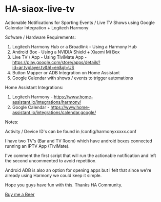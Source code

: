 # HA-siaox-live-tv


Actionable Notifications for Sporting Events / Live TV Shows using Google Calendar Integration + Logitech Harmony


Sofware / Hardware Requirements:

1. Logitech Harmony Hub or a Broadlink - Using a Harmony Hub
2. Android Box  -  Using a NVIDIA Shield + Xiaomi Mi Box
3. Live TV / App - Using TiviMate App - https://play.google.com/store/apps/details?id=ar.tvplayer.tv&hl=en&gl=US
4. Button Mapper or ADB Integration on Home Assistant
5. Google Calendar with shows / events to trigger automations


Home Assistant Integrations:

1. Logitech Harmony - https://www.home-assistant.io/integrations/harmony/
2. Google Calendar - https://www.home-assistant.io/integrations/calendar.google/


Notes:

Activity / Device ID's can be found in /config/harmonyxxxxx.conf

I have two TV's (Bar and TV Room) which have android boxes connected running an IPTV App (TiviMate). 

I've comment the first script that will run the actionable notification and left the second  uncommented to avoid repetition.

Android ADB is also an option for opening apps but I felt that since we're already using Harmony we could keep it simple.



Hope you guys have fun with this.
Thanks HA Community.


[Buy me a Beer](https://www.buymeacoffee.com/siaox/ha-actionable-notifications-sports-live-tv)
